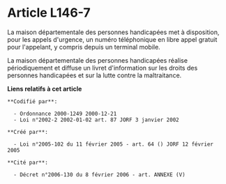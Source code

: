 # Article L146-7

La maison départementale des personnes handicapées met à disposition, pour les appels d'urgence, un numéro téléphonique en
libre appel gratuit pour l'appelant, y compris depuis un terminal mobile.

La maison départementale des personnes handicapées réalise périodiquement et diffuse un livret d'information sur les droits
des personnes handicapées et sur la lutte contre la maltraitance.

**Liens relatifs à cet article**

	**Codifié par**:

	  - Ordonnance 2000-1249 2000-12-21
	  - Loi n°2002-2 2002-01-02 art. 87 JORF 3 janvier 2002

	**Créé par**:

	  - Loi n°2005-102 du 11 février 2005 - art. 64 () JORF 12 février 2005

	**Cité par**:

	  - Décret n°2006-130 du 8 février 2006 - art. ANNEXE (V)
